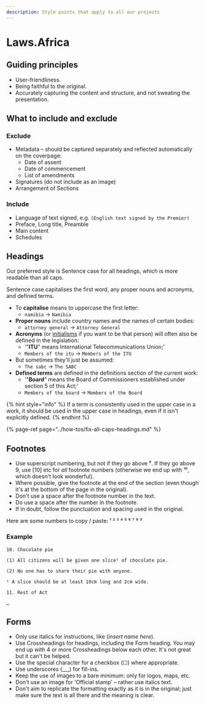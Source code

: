 ```yaml
---
description: Style points that apply to all our projects
---
```


# Laws.Africa

## Guiding principles

* User-friendliness.
* Being faithful to the original.
* Accurately capturing the content and structure, and not sweating the presentation.

## What to include and exclude

### Exclude

* Metadata – should be captured separately and reflected automatically on the coverpage:
  * Date of assent
  * Date of commencement
  * List of amendments
* Signatures \(do not include as an image\)
* Arrangement of Sections

### Include

* Language of text signed, e.g. `(English text signed by the Premier)`
* Preface, Long title, Preamble
* Main content
* Schedules

## Headings

Our preferred style is Sentence case for all headings, which is more readable than all caps.

Sentence case capitalises the first word, any proper nouns and acronyms, and defined terms.

* To **capitalise** means to uppercase the first letter:
  * `namibia` → `Namibia`
* **Proper nouns** include country names and the names of certain bodies:
  * `attorney general` → `Attorney General` 
* **Acronyms** \(or [initialisms](http://www.todayifoundout.com/index.php/2012/05/the-difference-between-an-acronym-and-an-initialism/) if you want to be that person\) will often also be defined in the legislation:
  * '"**ITU**" means International Telecommunications Union;'
  * `Members of the itu` → `Members of the ITU`
* But sometimes they'll just be assumed:
  * `The sabc` → `The SABC`
* **Defined terms** are defined in the definitions section of the current work:
  * '"**Board**" means the Board of Commissioners established under section 5 of this Act;'
  * `Members of the board` → `Members of the Board`

{% hint style="info" %}
If a term is consistently used in the upper case in a work, it should be used in the upper case in headings, even if it isn't explicitly defined.
{% endhint %}

{% page-ref page="../how-tos/fix-all-caps-headings.md" %}

## Footnotes

* Use superscript numbering, but not if they go above ⁹. If they go above 9, use \[10\] etc for _all_ footnote numbers \(otherwise we end up with ¹⁰, which doesn't look wonderful\).
* Where possible, give the footnote at the end of the section \(even though it's at the bottom of the page in the original\).
* Don't use a space after the footnote number in the text.
* Do use a space after the number in the footnote.
* If in doubt, follow the punctuation and spacing used in the original.

Here are some numbers to copy / paste: ¹ ² ³ ⁴ ⁵ ⁶ ⁷ ⁸ ⁹

### Example

```text
10. Chocolate pie

(1) All citizens will be given one slice¹ of chocolate pie.

(2) No one has to share their pie with anyone.

¹ A slice should be at least 10cm long and 2cm wide.

11. Rest of Act

…
```

## Forms

* Only use italics for instructions, like \(_insert name here_\).
* Use Crossheadings for headings, including the Form heading. You may end up with 4 or more Crossheadings below each other. It's not great but it can't be helped.
* Use the special character for a checkbox \(☐\) where appropriate.
* Use underscores \(\_\_\_\) for fill-ins.
* Keep the use of images to a bare minimum: only for logos, maps, etc.
* Don't use an image for 'Official stamp' – rather use italics text.
* Don't aim to replicate the formatting exactly as it is in the original; just make sure the text is all there and the meaning is clear.

